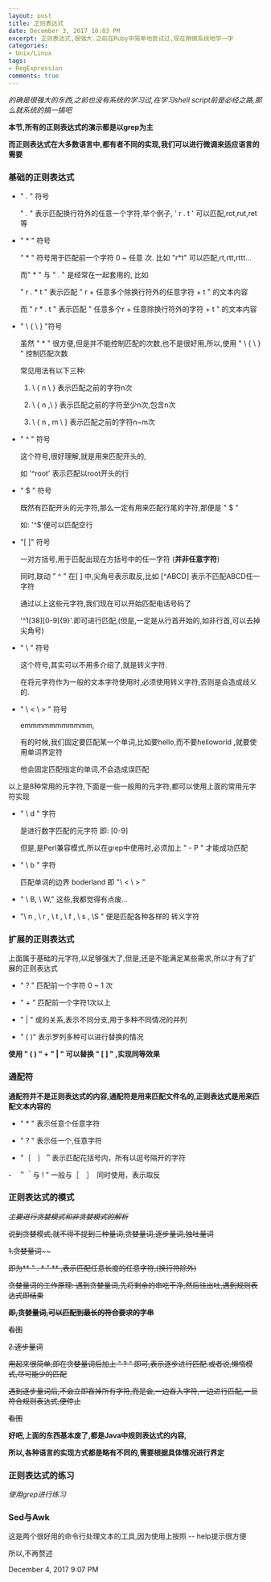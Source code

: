 ```yaml
---
layout: post
title: 正则表达式
date: December 3, 2017 10:03 PM
excerpt: 正则表达式,很强大.之前在Ruby中简单地尝试过,现在稍微系统地学一学
categories:
- Unix/Linux
tags:
- RegExpression
comments: true
---
```


*的确是很强大的东西,之前也没有系统的学习过,在学习shell script前是必经之路,那么就系统的搞一搞吧*

**本节,所有的正则表达式的演示都是以grep为主**

**而正则表达式在大多数语言中,都有者不同的实现,我们可以进行微调来适应语言的需要**

### 基础的正则表达式

- " . " 符号

	" . " 表示匹配换行符外的任意一个字符,举个例子, ' r . t ' 可以匹配,rot,rut,ret等

- " * " 符号

	" * " 符号用于匹配前一个字符 0 ~ 任意 次. 比如 "r*t" 可以匹配,rt,rtt,rttt...

	而" * " 与 " . " 是经常在一起套用的, 比如
	
	" r . * t " 表示匹配 " r + 任意多个除换行符外的任意字符 + t " 的文本内容
	
	而 " r * . t " 表示匹配 " 任意多个r + 任意除换行符外的字符 + t " 的文本内容

- " \ { \ } "符号

	虽然 " * " 很方便,但是并不能控制匹配的次数,也不是很好用,所以,使用 " \ { \ } " 控制匹配次数
	
	常见用法有以下三种:
	
	1. \ { n \ } 表示匹配之前的字符n次

	2. \ { n ,\ } 表示匹配之前的字符至少n次,包含n次

	3. \ { n , m \ } 表示匹配之前的字符n~m次

- " ^ " 符号

	这个符号,很好理解,就是用来匹配开头的,
	
	如 '^root' 表示匹配以root开头的行
	
- " $ " 符号

	既然有匹配开头的元字符,那么一定有用来匹配行尾的字符,那便是 " $ "
	
	如: '^$'便可以匹配空行
	
- "[ ]" 符号

	一对方括号,用于匹配出现在方括号中的任一字符 (**并非任意字符**)
	
	同时,联动 " ^ " 在[ ] 中,尖角号表示取反,比如 [^ABCD] 表示不匹配ABCD任一字符
	
	通过以上这些元字符,我们现在可以开始匹配电话号码了
	
	'^1[38][0-9]\{9\}'.即可进行匹配,(但是,一定是从行首开始的,如非行首,可以去掉尖角号)
	
- " \ " 符号

	这个符号,其实可以不用多介绍了,就是转义字符.
	
	在将元字符作为一般的文本字符使用时,必须使用转义字符,否则是会造成歧义的.
	
- " \ < \ > " 符号

	emmmmmmmmmmm,
	
	有的时候,我们固定要匹配某一个单词,比如要hello,而不要helloworld ,就要使用单词界定符
	
	他会固定匹配指定的单词,不会造成误匹配
	
以上是8种常用的元字符,下面是一些一般用的元字符,都可以使用上面的常用元字符实现

- " \ d " 字符

	是进行数字匹配的元字符 即: [0-9]

	但是,是Perl兼容模式,所以在grep中使用时,必须加上 " - P " 才能成功匹配
- " \ b " 字符

	匹配单词的边界 boderland 即 "\ < \ > "

- " \ B, \ W," 这些,我都觉得有点废...

- "\ n , \ r , \ t , \ f , \ s , \S " 便是匹配各种各样的 转义字符

### 扩展的正则表达式

上面属于基础的元字符,以足够强大了,但是,还是不能满足某些需求,所以才有了扩展的正则表达式

- " ? " 匹配前一个字符 0 ~ 1 次

- " + " 匹配前一个字符1次以上

- " | " 或的关系,表示不同分支,用于多种不同情况的并列

- " ( )" 表示罗列多种可以进行替换的情况

**使用 " ( ) " + " | " 可以替换 " [ ] " ,实现同等效果**

### 通配符

**通配符并不是正则表达式的内容,通配符是用来匹配文件名的,正则表达式是用来匹配文本内容的**

- " * " 表示任意个任意字符

- " ? " 表示任一个,任意字符

- "｛　｝＂表示匹配花括号内，所有以逗号隔开的字符

-　＂＾与 ! " 一般与［　］　同时使用，表示取反

### 正则表达式的模式

~~*主要进行贪婪模式和非贪婪模式的解析*~~

~~说到贪婪模式,就不得不提到三种量词,贪婪量词,逐步量词,独吐量词~~

~~1.贪婪量词~~~~

~~即为** " . * " ** ,表示匹配任意长度的任意字符,(换行符除外)~~

~~贪婪量词的工作原理: 遇到贪婪量词,先将剩余的串吃干净,然后往出吐,遇到规则表达式即结束~~

~~**即,贪婪量词,可以匹配到最长的符合要求的字串**~~

~~看图~~


~~2.逐步量词~~

~~用起来很简单,即在贪婪量词后加上 " ? " 即可,表示逐步进行匹配.或者说,懒惰模式,尽可能少的匹配~~

~~遇到逐步量词后,不会立即吞掉所有字符,而是会,一边吞入字符,一边进行匹配,一旦符合规则表达式,便停止~~

~~看图~~

**好吧,上面的东西基本废了,都是Java中规则表达式的内容,**

**所以,各种语言的实现方式都是略有不同的,需要根据具体情况进行界定**

### 正则表达式的练习

*使用grep进行练习*

### Sed与Awk 

这是两个很好用的命令行处理文本的工具,因为使用上按照 -- help提示很方便

所以,不再赘述

December 4, 2017 9:07 PM
